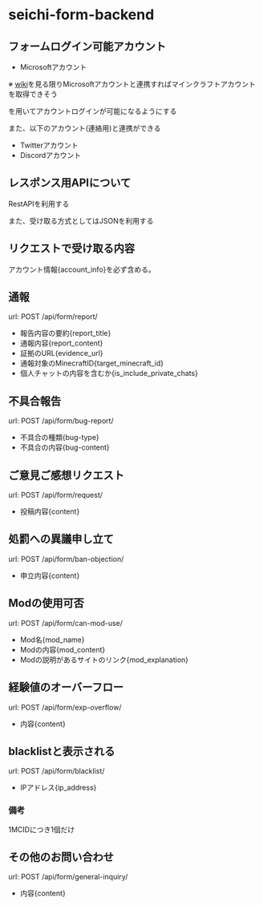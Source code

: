 # seichi-form-backend
 ## フォームログイン可能アカウント
 - Microsoftアカウント

 ※ [wiki](https://wiki.vg/Microsoft_Authentication_Scheme)を見る限りMicrosoftアカウントと連携すればマインクラフトアカウントを取得できそう

 を用いてアカウントログインが可能になるようにする
 
 また、以下のアカウント(連絡用)と連携ができる
 - Twitterアカウント
 - Discordアカウント

 ## レスポンス用APIについて
 RestAPIを利用する

 また、受け取る方式としてはJSONを利用する

 ## リクエストで受け取る内容
 アカウント情報{account_info}を必ず含める。

 ## 通報
 url: POST /api/form/report/
 
 - 報告内容の要約{report_title}
 - 通報内容{report_content}
 - 証拠のURL{evidence_url}
 - 通報対象のMinecraftID{target_minecraft_id}
 - 個人チャットの内容を含むか{is_include_private_chats}

 ## 不具合報告
  url: POST /api/form/bug-report/

 - 不具合の種類{bug-type}
 - 不具合の内容{bug-content}

## ご意見ご感想リクエスト
 url: POST /api/form/request/

- 投稿内容{content}

## 処罰への異議申し立て
url: POST /api/form/ban-objection/

- 申立内容{content}

## Modの使用可否
url: POST /api/form/can-mod-use/

- Mod名{mod_name}
- Modの内容{mod_content}
- Modの説明があるサイトのリンク{mod_explanation}

## 経験値のオーバーフロー
url: POST /api/form/exp-overflow/

- 内容{content}

## blacklistと表示される
url: POST /api/form/blacklist/

- IPアドレス{ip_address}

### 備考
1MCIDにつき1個だけ

## その他のお問い合わせ
url: POST /api/form/general-inquiry/

- 内容{content}